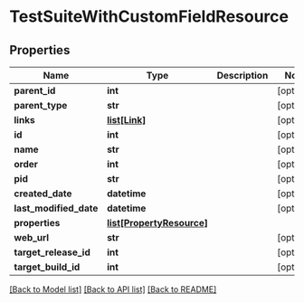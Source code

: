# TestSuiteWithCustomFieldResource

## Properties
Name | Type | Description | Notes
------------ | ------------- | ------------- | -------------
**parent_id** | **int** |  | [optional] 
**parent_type** | **str** |  | [optional] 
**links** | [**list[Link]**](Link.md) |  | [optional] 
**id** | **int** |  | [optional] 
**name** | **str** |  | [optional] 
**order** | **int** |  | [optional] 
**pid** | **str** |  | [optional] 
**created_date** | **datetime** |  | [optional] 
**last_modified_date** | **datetime** |  | [optional] 
**properties** | [**list[PropertyResource]**](PropertyResource.md) |  | 
**web_url** | **str** |  | [optional] 
**target_release_id** | **int** |  | [optional] 
**target_build_id** | **int** |  | [optional] 

[[Back to Model list]](../README.md#documentation-for-models) [[Back to API list]](../README.md#documentation-for-api-endpoints) [[Back to README]](../README.md)


